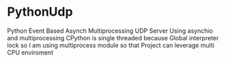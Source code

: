 # PythonUdp
Python Event Based Asynch Multiprocessing UDP Server Using asynchio and multiprocessing
CPython is single threaded because Global interpreter lock so I am using multiprocess module so that Project can leverage multi CPU enviroment 
